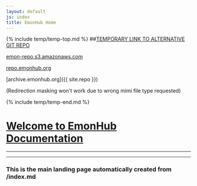 ```yaml
---
layout: default
js: index
title: EmonHub Home
---
```


{% include temp/temp-top.md %}
##[TEMPORARY LINK TO ALTERNATIVE GIT REPO](https://github.com/otherWIP/otherwip.github.io) 

[emon-repo.s3.amazonaws.com](http://emon-repo.s3.amazonaws.com)

[repo.emonhub.org](repo.emonhub.org/})

[archive.emonhub.org]({{ site.repo }})

(Redirection masking won't work due to wrong mimi file type requested)

{% include temp/temp-end.md %}

# [**Welcome to EmonHub Documentation**]({{site.base}})
----------------------------------
----------------------------------

### This is the main landing page automatically created from /index.md












